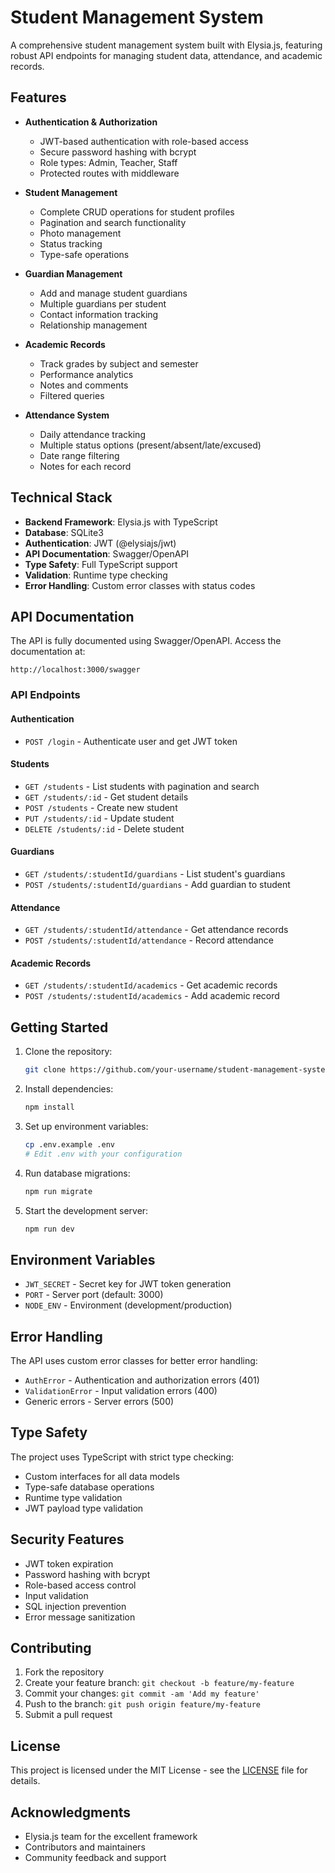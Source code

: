 # Student Management System

A comprehensive student management system built with Elysia.js, featuring robust API endpoints for managing student data, attendance, and academic records.

## Features

- **Authentication & Authorization**
  - JWT-based authentication with role-based access
  - Secure password hashing with bcrypt
  - Role types: Admin, Teacher, Staff
  - Protected routes with middleware

- **Student Management**
  - Complete CRUD operations for student profiles
  - Pagination and search functionality
  - Photo management
  - Status tracking
  - Type-safe operations

- **Guardian Management**
  - Add and manage student guardians
  - Multiple guardians per student
  - Contact information tracking
  - Relationship management

- **Academic Records**
  - Track grades by subject and semester
  - Performance analytics
  - Notes and comments
  - Filtered queries

- **Attendance System**
  - Daily attendance tracking
  - Multiple status options (present/absent/late/excused)
  - Date range filtering
  - Notes for each record

## Technical Stack

- **Backend Framework**: Elysia.js with TypeScript
- **Database**: SQLite3
- **Authentication**: JWT (@elysiajs/jwt)
- **API Documentation**: Swagger/OpenAPI
- **Type Safety**: Full TypeScript support
- **Validation**: Runtime type checking
- **Error Handling**: Custom error classes with status codes

## API Documentation

The API is fully documented using Swagger/OpenAPI. Access the documentation at:
```
http://localhost:3000/swagger
```

### API Endpoints

#### Authentication
- `POST /login` - Authenticate user and get JWT token

#### Students
- `GET /students` - List students with pagination and search
- `GET /students/:id` - Get student details
- `POST /students` - Create new student
- `PUT /students/:id` - Update student
- `DELETE /students/:id` - Delete student

#### Guardians
- `GET /students/:studentId/guardians` - List student's guardians
- `POST /students/:studentId/guardians` - Add guardian to student

#### Attendance
- `GET /students/:studentId/attendance` - Get attendance records
- `POST /students/:studentId/attendance` - Record attendance

#### Academic Records
- `GET /students/:studentId/academics` - Get academic records
- `POST /students/:studentId/academics` - Add academic record

## Getting Started

1. Clone the repository:
   ```bash
   git clone https://github.com/your-username/student-management-system.git
   ```

2. Install dependencies:
   ```bash
   npm install
   ```

3. Set up environment variables:
   ```bash
   cp .env.example .env
   # Edit .env with your configuration
   ```

4. Run database migrations:
   ```bash
   npm run migrate
   ```

5. Start the development server:
   ```bash
   npm run dev
   ```

## Environment Variables

- `JWT_SECRET` - Secret key for JWT token generation
- `PORT` - Server port (default: 3000)
- `NODE_ENV` - Environment (development/production)

## Error Handling

The API uses custom error classes for better error handling:

- `AuthError` - Authentication and authorization errors (401)
- `ValidationError` - Input validation errors (400)
- Generic errors - Server errors (500)

## Type Safety

The project uses TypeScript with strict type checking:

- Custom interfaces for all data models
- Type-safe database operations
- Runtime type validation
- JWT payload type validation

## Security Features

- JWT token expiration
- Password hashing with bcrypt
- Role-based access control
- Input validation
- SQL injection prevention
- Error message sanitization

## Contributing

1. Fork the repository
2. Create your feature branch: `git checkout -b feature/my-feature`
3. Commit your changes: `git commit -am 'Add my feature'`
4. Push to the branch: `git push origin feature/my-feature`
5. Submit a pull request

## License

This project is licensed under the MIT License - see the [LICENSE](LICENSE) file for details.

## Acknowledgments

- Elysia.js team for the excellent framework
- Contributors and maintainers
- Community feedback and support